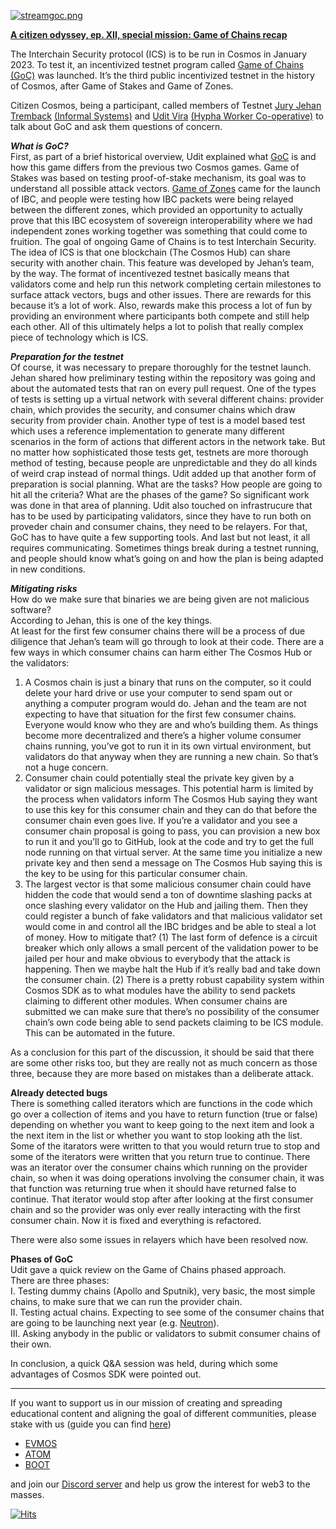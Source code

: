 [![streamgoc.png](https://i.postimg.cc/BZwpyJHV/streamgoc.png)](https://postimg.cc/PNY1vs6W)

**[A citizen odyssey, ep. XII, special mission: Game of Chains recap](https://www.youtube.com/watch?v=RXMoF18bckU)**

The Interchain Security protocol (ICS) is to be run in Cosmos in January 2023. To test it, an incentivized testnet program called [Game of Chains (GoC)](https://github.com/hyphacoop/ics-testnets/tree/main/game-of-chains-2022#phase-1-two-dummy-chains) was launched.
It’s the third public incentivized testnet in the history of Cosmos, after Game of Stakes and Game of Zones.

Citizen Cosmos, being a participant, called members of Testnet [Jury Jehan Tremback](https://twitter.com/JTremback) [(Informal Systems)](https://www.citizencosmos.space/jelena)
 and [Udit Vira](https://twitter.com/UditVira) [(Hypha Worker Co-operative)](https://twitter.com/hyphacoop) to talk about GoC and ask them questions of concern.

***What is GoC?***<br>
First, as part of a brief historical overview, Udit explained what [GoC](https://citizen-cosmos.github.io/blog/gameofchains.html) is and how this game differs from the previous two Cosmos games. 
Game of Stakes was based on testing proof-of-stake mechanism, its goal was to understand all possible attack vectors. 
[Game of Zones](https://www.citizencosmos.space/game-of-zones) came for the launch of IBC, and people were testing how IBC packets were being relayed between the different zones, which provided an
opportunity to actually prove that this IBC ecosystem of sovereign interoperability where we had independent zones working together was something that could come to fruition.
The goal of ongoing Game of Chains is to test Interchain Security. The idea of ICS is that one blockchain (The Cosmos Hub) can share security with another chain. 
This feature was developed by Jehan’s team, by the way. The format of incentivezed testnet basically means that validators come and help run this network completing
certain milestones to surface attack vectors, bugs and other issues. There are rewards for this because it’s a lot of work. 
Also, rewards make this process a lot of fun by providing an environment where participants both compete and still help each other. 
All of this ultimately helps a lot to polish that really complex piece of technology which is ICS.

***Preparation for the testnet***<br>
Of course, it was necessary to prepare thoroughly for the testnet launch. Jehan shared how preliminary testing within the repository was going and about the automated
tests that ran on every pull request. One of the types of tests is setting up a virtual network with several different chains: provider chain, which provides the 
security, and consumer chains which draw security from provider chain. Another type of test is a model based test which uses a reference implementation to generate 
many different scenarios in the form of actions that different actors in the network take. But no matter how sophisticated those tests get, testnets are more thorough
method of testing, because people are unpredictable and they do all kinds of weird crap instead of normal things.
Udit added up that another form of preparation is social planning. What are the tasks? How people are going to hit all the criteria? What are the phases of the game?
So significant work was done in that area of planning. Udit also touched on infrastrucure that has to be used by participating validators, since they have to run 
both on proveder chain and consumer chains, they need to be relayers. For that, GoC has to have quite a few supporting tools. And last but not least, it all requires
communicating. Sometimes things break during a testnet running, and people should know what’s going on and how the plan is being adapted in new conditions.

***Mitigating risks***<br>
How do we make sure that binaries we are being given are not malicious software?<br>
According to Jehan, this is one of the key things.<br>
At least for the first few consumer chains there will be a process of due diligence that Jehan’s team will go through to look at their code. There are a few ways in which consumer chains can harm either The Cosmos Hub or the validators:
1. A Cosmos chain is just a binary that runs on the computer, so it could delete your hard drive or use your computer to send spam out or anything a computer program would do. Jehan and the team are not expecting to have that situation for the first few consumer chains. Everyone would know who they are and who’s building them. As things become more decentralized and there’s a higher volume consumer chains running, you’ve got to run it in its own virtual environment, but validators do that anyway when they are running a new chain. So that’s not a huge concern.
2. Consumer chain could potentially steal the private key given by a validator or sign malicious messages. This potential harm is limited by the process when validators inform The Cosmos Hub saying they want to use this key for this consumer chain and they can do that before the consumer chain even goes live. If you’re a validator and you see a consumer chain proposal is going to pass, you can provision a new box to run it and you’ll go to GitHub, look at the code and try to get the full node running on that virtual server. At the same time you initialize a new private key and then send a message on The Cosmos Hub saying this is the key to be using for this particular consumer chain.
3. The largest vector is that some malicious consumer chain could have hidden the code that would send a ton of downtime slashing packs at once slashing every validator on the Hub and jailing them. Then they could register a bunch of fake validators and that malicious validator set would come in and control all the IBC bridges and be able to steal a lot of money. How to mitigate that? (1) The last form of defence is a circuit breaker which only allows a small percent of the validation power to be jailed per hour and make obvious to everybody that the attack is happening. Then we maybe halt the Hub if it’s really bad and take down the consumer chain. (2) There is a pretty robust capability system within Cosmos SDK as to what modules have the ability to send packets claiming to different other modules. When consumer chains are submitted we can make sure that there’s no possibility of the consumer chain’s own code being able to send packets claiming to be ICS module. This can be automated in the future.

As a conclusion for this part of the discussion, it should be said that there are some other risks too, but they are really not as much concern as those three, because they are more based on mistakes than a deliberate attack.

**Already detected bugs**<br>
There is something called iterators which are functions in the code which go over a collection of items and you have to return function (true or false) depending on
whether you want to keep going to the next item and look a the next item in the list or whether you want to stop looking ath the list.
Some of the itarators were written to that you would return true to stop and some of the iterators were written that you return true to continue.
There was an iterator over the consumer chains which running on the provider chain, so when it was doing operations involving the consumer chain, 
it was that function was returning true when it should have returned false to continue. That iterator would stop after after looking at the first consumer 
chain and so the provider was only ever really interacting  with the first consumer chain.
Now it is fixed and everything is refactored.

There were also some issues in relayers which have been resolved now.

**Phases of GoC**<br>
Udit gave a quick review on the Game of Chains phased approach.<br>
There are three phases:<br>
I. Testing dummy chains (Apollo and Sputnik), very basic, the most simple chains, to make sure that we can run the provider chain.<br>
II. Testing actual chains. Expecting to see some of the consumer chains that are going to be launching next year (e.g. [Neutron](https://www.citizencosmos.space/neutron)).<br>
III. Asking anybody in the public or validators to submit consumer chains of their own.

In conclusion, a quick Q&A session was held, during which some advantages of Cosmos SDK were pointed out.

------------------------------------------------------------------------------------------------------------------------------------------------------------------
If you want to support us in our mission of creating and spreading educational content and aligning the goal of different communities, please stake with us (guide you can find [here](https://www.citizencosmos.space/staking)) 
- [EVMOS](https://wallet.keplr.app/chains/evmos?modal=validator&chain=evmos_9001-2&validator_address=evmosvaloper1mtwvpdd57gpkyejd566s24afr9zm5ryq8gwpvj) 
- [ATOM](https://wallet.keplr.app/chains/cosmos-hub?modal=validator&chain=cosmoshub-4&validator_address=cosmosvaloper1e859xaue4k2jzqw20cv6l7p3tmc378pc3k8g2u) 
- [BOOT](https://wallet.keplr.app/chains/bostrom?modal=validator&chain=bostrom&validator_address=bostromvaloper1f7nx65pmayfenpfwzwaamwas4ygmvalqj6dz5r)

and join our [Discord server](https://discord.gg/kJaG3EucCX) and help us grow the interest for web3 to the masses.

[![Hits](https://hits.seeyoufarm.com/api/count/incr/badge.svg?url=https%3A%2F%2Fcitizen-cosmos.github.io%2Fblog%2Fgocstream.html&count_bg=%2379C83D&title_bg=%23555555&icon=&icon_color=%23E7E7E7&title=hits&edge_flat=false)](https://hits.seeyoufarm.com) 
